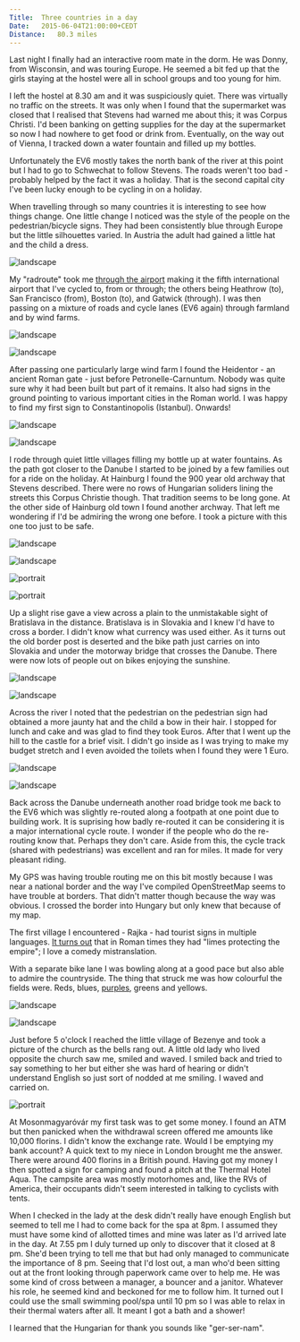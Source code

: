 ```yaml
---
Title:	Three countries in a day
Date:	2015-06-04T21:00:00+CEDT
Distance:	80.3 miles
---
```


Last night I finally had an interactive room mate in the dorm. He was Donny, from Wisconsin, and was touring Europe. He seemed a bit fed up that the girls staying at the hostel were all in school groups and too young for him.

I left the hostel at 8.30 am and it was suspiciously quiet. There was virtually no traffic on the streets. It was only when I found that the supermarket was closed that I realised that Stevens had warned me about this; it was Corpus Christi. I'd been banking on getting supplies for the day at the supermarket so now I had nowhere to get food or drink from. Eventually, on the way out of Vienna, I tracked down a water fountain and filled up my bottles.

Unfortunately the EV6 mostly takes the north bank of the river at this point but I had to go to Schwechat to follow Stevens. The roads weren't too bad - probably helped by the fact it was a holiday. That is the second capital city I've been lucky enough to be cycling in on a holiday. 

When travelling through so many countries it is interesting to see how things change. One little change I noticed was the style of the people on the pedestrian/bicycle signs. They had been consistently blue through Europe but the little silhouettes varied. In Austria the adult had gained a little hat and the child a dress.

![landscape](https://farm1.staticflickr.com/345/18555648590_b164a3bbc2_z_d.jpg "Pedestrian sign")

My "radroute" took me [through the airport](https://twitter.com/RTWbike/status/606379599061237760) making it the fifth international airport that I've cycled to, from or through; the others being Heathrow (to), San Francisco (from), Boston (to), and Gatwick (through). I was then passing on a mixture of roads and cycle lanes (EV6 again) through farmland and by wind farms.

![landscape](https://farm4.staticflickr.com/3755/19452707715_63bbbb2616_z_d.jpg "Farms - land and wind")

![landscape](https://farm4.staticflickr.com/3770/19426656706_e6b0303f6a_z_d.jpg "Wind farms")

After passing one particularly large wind farm I found the Heidentor - an ancient Roman gate - just before Petronelle-Carnuntum. Nobody was quite sure why it had been built but part of it remains. It also had signs in the ground pointing to various important cities in the Roman world. I was happy to find my first sign to Constantinopolis (Istanbul). Onwards!

![landscape](https://farm4.staticflickr.com/3877/19265165750_a56e227d4f_z_d.jpg "Heidentor")

![landscape](https://farm1.staticflickr.com/455/19265178070_3de19c911b_z_d.jpg "Pointing to Constantinople")

I rode through quiet little villages filling my bottle up at water fountains. As the path got closer to the Danube I started to be joined by a few families out for a ride on the holiday. At Hainburg I found the 900 year old archway that Stevens described. There were no rows of Hungarian soliders lining the streets this Corpus Christie though. That tradition seems to be long gone. At the other side of Hainburg old town I found another archway. That left me wondering if I'd be admiring the wrong one before. I took a picture with this one too just to be safe.

![landscape](https://farm1.staticflickr.com/279/19265188778_06719cc0cc_z_d.jpg "Austria")

![landscape](https://farm1.staticflickr.com/462/19452758135_d59419fbea_z_d.jpg "Hainburg")

![portrait](https://farm1.staticflickr.com/315/18555618748_a948ec6533_z_d.jpg "Archway in Hainburg")

![portrait](https://farm1.staticflickr.com/369/18745848221_e0f7d38b24_z_d.jpg "Second archway in Hainburg")

Up a slight rise gave a view across a plain to the unmistakable sight of Bratislava in the distance. Bratislava is in Slovakia and I knew I'd have to cross a border. I didn't know what currency was used either. As it turns out the old border post is deserted and the bike path just carries on into Slovakia and under the motorway bridge that crosses the Danube. There were now lots of people out on bikes enjoying the sunshine.

![landscape](https://farm1.staticflickr.com/409/18557236469_a095c2f441_z_d.jpg "Bratislava in the distance")

![landscape](https://farm4.staticflickr.com/3816/19452768875_4c112101d4_z_d.jpg "Bratislava")

Across the river I noted that the pedestrian on the pedestrian sign had obtained a more jaunty hat and the child a bow in their hair. I stopped for lunch and cake and was glad to find they took Euros. After that I went up the hill to the castle for a brief visit. I didn't go inside as I was trying to make my budget stretch and I even avoided the toilets when I found they were 1 Euro.

![landscape](https://farm1.staticflickr.com/349/19457070011_3e592770fc_z_d.jpg "Castle")

![landscape](https://farm1.staticflickr.com/478/19426726836_3b14b0656c_z_d.jpg "The castle")

Back across the Danube underneath another road bridge took me back to the EV6 which was slightly re-routed along a footpath at one point due to building work. It is suprising how badly re-routed it can be considering it is a major international cycle route. I wonder if the people who do the re-routing know that. Perhaps they don't care. Aside from this, the cycle track (shared with pedestrians) was excellent and ran for miles. It made for very pleasant riding. 

My GPS was having trouble routing me on this bit mostly because I was near a national border and the way I've compiled OpenStreetMap seems to have trouble at borders. That didn't matter though because the way was obvious. I crossed the border into Hungary but only knew that because of my map.

The first village I encountered - Rajka - had tourist signs in multiple languages. [It turns out](https://twitter.com/RTWbike/status/606505327811555330) that in Roman times they had "limes protecting the empire"; I love a comedy mistranslation.

With a separate bike lane I was bowling along at a good pace but also able to admire the countryside. The thing that struck me was how colourful the fields were. Reds, blues, [purples](https://twitter.com/RTWbike/status/606774340319903744), greens and yellows.

![landscape](https://farm1.staticflickr.com/418/18122866203_361f84d816_z_d.jpg "Purple fields")

![landscape](https://farm1.staticflickr.com/351/18120897174_3f4158712e_z_d.jpg "More purple fields")

Just before 5 o'clock I reached the little village of Bezenye and took a picture of the church as the bells rang out. A little old lady who lived opposite the church saw me, smiled and waved. I smiled back and tried to say something to her but either she was hard of hearing or didn't understand English so just sort of nodded at me smiling. I waved and carried on. 

![portrait](https://farm1.staticflickr.com/369/18122848513_6e34dc9813_z_d.jpg "Church in Bezenye")

At Mosonmagyar&oacute;v&aacute;r my first task was to get some money. I found an ATM but then panicked when the withdrawal screen offered me amounts like 10,000 florins. I didn't know the exchange rate. Would I be emptying my bank account? A quick text to my niece in London brought me the answer. There were around 400 florins in a British pound. Having got my money I then spotted a sign for camping and found a pitch at the Thermal Hotel Aqua. The campsite area was mostly motorhomes and, like the RVs of America, their occupants didn't seem interested in talking to cyclists with tents.

When I checked in the lady at the desk didn't really have enough English but seemed to tell me I had to come back for the spa at 8pm. I assumed they must have some kind of allotted times and mine was later as I'd arrived late in the day. At 7.55 pm I duly turned up only to discover that it closed at 8 pm. She'd been trying to tell me that but had only managed to communicate the importance of 8 pm. Seeing that I'd lost out, a man who'd been sitting out at the front looking through paperwork came over to help me. He was some kind of cross between a manager, a bouncer and a janitor. Whatever his role, he seemed kind and beckoned for me to follow him. It turned out I could use the small swimming pool/spa until 10 pm so I was able to relax in their thermal waters after all. It meant I got a bath and a shower!

I learned that the Hungarian for thank you sounds like "ger-ser-nam".